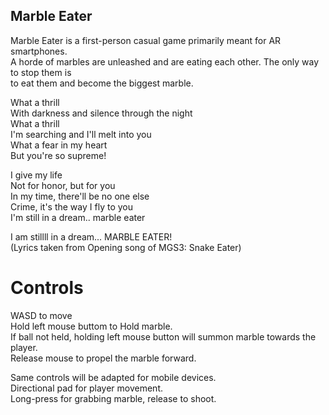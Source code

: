 ## Marble Eater

Marble Eater is a first-person casual game primarily meant for AR smartphones.\
A horde of marbles are unleashed and are eating each other. The only way to stop them is\
to eat them and become the biggest marble. 

What a thrill\
With darkness and silence through the night\
What a thrill\
I'm searching and I'll melt into you\
What a fear in my heart\
But you're so supreme!

I give my life\
Not for honor, but for you\
In my time, there'll be no one else\
Crime, it's the way I fly to you \
I'm still in a dream.. marble eater

I am stillll in a dream... MARBLE EATER!\
(Lyrics taken from Opening song of MGS3: Snake Eater)

# Controls
WASD to move\
Hold left mouse buttom to Hold marble.\
If ball not held, holding left mouse button will summon marble towards the player.\
Release mouse to propel the marble forward.

Same controls will be adapted for mobile devices.\
Directional pad for player movement.\
Long-press for grabbing marble, release to shoot.
